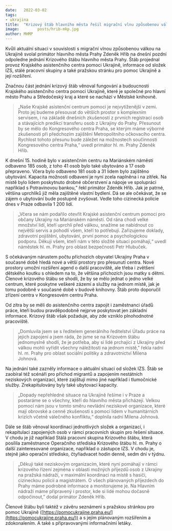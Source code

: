 ```yaml
---
date:   2022-03-02
tags:  
- ukrajina
title:  "Krizový štáb hlavního města řešil migrační vlnu způsobenou válkou na Ukrajině"
image: 	      posts/hrib-mkp.jpg
author: MHMP
---
```


Kvůli aktuální situaci v souvislosti s migrační vlnou způsobenou válkou na Ukrajině svolal primátor hlavního města Prahy Zdeněk Hřib na dnešní pozdní odpoledne jednání Krizového štábu hlavního města Prahy. Štáb projednal provoz Krajského asistenčního centra pomoci Ukrajině, informace od složek IZS, stálé pracovní skupiny a také pražskou stránku pro pomoc Ukrajině a její rozšíření.

Značnou část jednání krizový štáb věnoval fungování a budoucnosti Krajského asistenčního centra pomoci Ukrajině, které je společné pro hlavní město Prahu a Středočeský kraj a které se nachází v Městské knihovně. 

> „Naše Krajské asistenční centrum pomoci je nejvytíženější v zemi. Proto jej budeme přesouvat do větších prostor s komplexním servisem, i na základě dnešních zkušeností z prvních registrací osob a stávajících predikcí transferu osob z Ukrajiny do Prahy. Přesunout by se mělo do Kongresového centra Praha, se kterým máme výborné zkušenosti při předchozím zajištění Metropolitního očkovacího centra. Rychlost tohoto přesunu bude záležet na možnostech součinnosti Kongresového centra Praha,“ uvedl primátor hl. m. Prahy Zdeněk Hřib.

K dnešní 15. hodině bylo v asistenčním centru na Mariánském náměstí odbaveno 185 osob, z toho 41 osob bylo také ubytováno a 17 osob přepraveno. Včera bylo odbaveno 181 osob a 31 lidem bylo zajištěno ubytování. Kapacita možnosti odbavení je nyní zcela naplněna i na zítřek. Na místě bylo lidem poskytnuto drobné občerstvení a nápoje ve spolupráci například s Potravinovou bankou,” řekl primátor Zdeněk Hřib. Jak je patrné, většina uprchlíků již měla zajištěné vlastní bydlení. Dá se ale očekávat, že se zájem o ubytování bude postupně zvyšovat. Vedle toho cizinecká policie dnes v Praze odbavila 1 200 lidí.

> „Včera se nám podařilo otevřít Krajské asistenční centrum pomoci pro občany Ukrajiny na Mariánském náměstí. Od rána chodí velké množství lidí, kteří uprchli před válkou, snažíme se nabídnout co největší servis a pohodlí všem, kteří to potřebují. Zařizujeme doklady, zdravotní pojištění, ubytování, první pomoc a psychologickou podporu. Děkuji všem, kteří nám v této složité situaci pomáhají,“ uvedl náměstek hl. m. Prahy pro oblast bezpečnosti Petr Hlubuček.

S očekávaným nárustem počtu příchozích obyvatel Ukrajiny Praha v současné době hledá nové a větší prostory pro přesunutí centra. Nové prostory umožní rozšíření agend o další pracoviště, ale třeba i zvětšení dětského koutku s ohledem na to, že většina příchozích jsou matky s dětmi. Členové krizového štábu se shodli, že by se mělo jednat o jedno velké centrum, které poskytne veškeré zázemí a služby na jednom místě, jak je tomu podobně v současné době v budově knihovny. Štáb proto doporučil zřízení centra v Kongresovém centru Praha.

Od zítra by se měli do asistenčního centra zapojit i zaměstnanci úřadů práce, kteří budou pravděpodobně nejprve poskytovat jen základní informace. Krizový štáb však požaduje, aby zde vzniklo plnohodnotné pracoviště.

> „Domluvila jsem se s ředitelem generálního ředitelství Úřadu práce na jejich zapojení a jsem ráda, že jsme se na Krizovém štábu jednomyslně shodli, že je potřeba, aby si lidé prchající z Ukrajiny před válkou mohli vyřídit všechny náležitosti na jednom místě," řekla radní hl. m. Prahy pro oblast sociální politiky a zdravotnictví Milena Johnová.

Na jednání také zazněly informace o aktuální situaci od složek IZS. Štáb se zaobíral též scénáři pro příchod migrantů a zapojením nestátních neziskových organizací, které zajištují mimo jiné například i tlumočnické služby. Zrekapitulovány byly také ubytovací kapacity.

> „Dopady nepřehledné situace na Ukrajině řešíme i v Praze a postaráme se o všechny, kteří do hlavního města přicházejí. Velkou pomocí nám jsou v tomto směru nevládní neziskové organizace, které mají obrovské a cenné zkušenosti s pomocí lidem v humanitárních krizích včetně válečného konfliktu,“ doplnila radní Milena Johnová.

Dále se štáb věnoval koordinaci jednotlivých složek a organizací, i rekapitulaci zapojených osob v rámci pracovních skupin pro řešení situace. V chodu je již například Stálá pracovní skupina Krizového štábu, která posílila zaměstnance Operačního střediska Krizového štábu hl. m. Prahy o další zainteresované organizace, například o zástupce IZS. V chodu je, stejně jako operační středisko, čtyřiadvacet hodin denně, sedm dní v týdnu.

> „Děkuji také neziskovým organizacím, které nyní pomáhají v rámci krizového řízení zejména v oblasti možných příjezdů osob z Ukrajiny na pražská nádraží, v maximální koordinaci na místě s hasiči, cizineckou policií a magistrátem. O všech plánovaných příjezdech do Prahy máme podrobné informace a monitorujeme je. Na Hlavním nádraží máme připravený i prostor, kde si lidé mohou dočasně odpočinout,” dodal primátor Zdeněk Hřib. 

Členové štábu byli taktéž v závěru seznámeni s pražskou stránkou pro pomoc Ukrajině ([https://pomocukrajine.praha.eu/](https://pomocukrajine.praha.eu/)) a s jejím plánovaným rozšířením a zdokonalením. A také s připravovanými informačními letáky.

 
